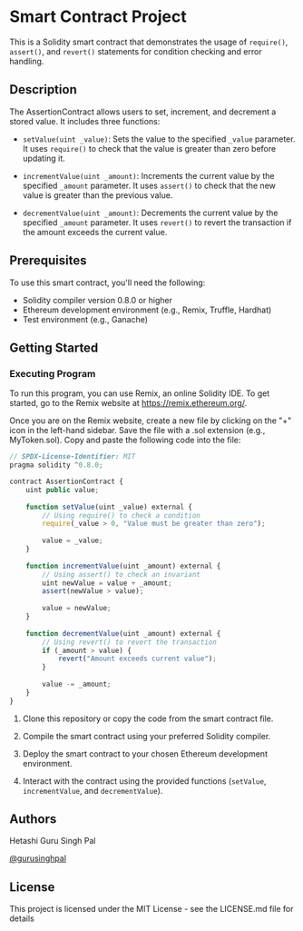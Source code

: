 # Smart Contract Project

This is a Solidity smart contract that demonstrates the usage of `require()`, `assert()`, and `revert()` statements for condition checking and error handling.

## Description

The AssertionContract allows users to set, increment, and decrement a stored value. It includes three functions:

- `setValue(uint _value)`: Sets the value to the specified `_value` parameter. It uses `require()` to check that the value is greater than zero before updating it.

- `incrementValue(uint _amount)`: Increments the current value by the specified `_amount` parameter. It uses `assert()` to check that the new value is greater than the previous value.

- `decrementValue(uint _amount)`: Decrements the current value by the specified `_amount` parameter. It uses `revert()` to revert the transaction if the amount exceeds the current value.

## Prerequisites

To use this smart contract, you'll need the following:

- Solidity compiler version 0.8.0 or higher
- Ethereum development environment (e.g., Remix, Truffle, Hardhat)
- Test environment (e.g., Ganache)

## Getting Started

### Executing Program

To run this program, you can use Remix, an online Solidity IDE. To get started, go to the Remix website at https://remix.ethereum.org/.

Once you are on the Remix website, create a new file by clicking on the "+" icon in the left-hand sidebar. Save the file with a .sol extension (e.g., MyToken.sol). Copy and paste the following code into the file:

```javascript
// SPDX-License-Identifier: MIT
pragma solidity ^0.8.0;

contract AssertionContract {
    uint public value;
    
    function setValue(uint _value) external {
        // Using require() to check a condition
        require(_value > 0, "Value must be greater than zero");
        
        value = _value;
    }
    
    function incrementValue(uint _amount) external {
        // Using assert() to check an invariant
        uint newValue = value + _amount;
        assert(newValue > value);
        
        value = newValue;
    }
    
    function decrementValue(uint _amount) external {
        // Using revert() to revert the transaction
        if (_amount > value) {
            revert("Amount exceeds current value");
        }
        
        value -= _amount;
    }
}
```

1. Clone this repository or copy the code from the smart contract file.

2. Compile the smart contract using your preferred Solidity compiler.

3. Deploy the smart contract to your chosen Ethereum development environment.

4. Interact with the contract using the provided functions (`setValue`, `incrementValue`, and `decrementValue`).

## Authors

Hetashi Guru Singh Pal 

[@gurusinghpal](https://www.linkedin.com/in/guru-singh-pal-99a305254/)

## License

This project is licensed under the MIT License - see the LICENSE.md file for details
